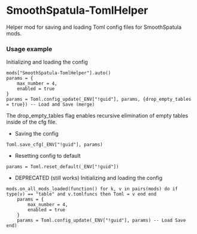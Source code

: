 # SmoothSpatula-TomlHelper

Helper mod for saving and loading Toml config files for SmoothSpatula mods.

### Usage example




Initializing and loading the config
```
mods["SmoothSpatula-TomlHelper"].auto()
params = {
    max_number = 4,
    enabled = true
}
params = Toml.config_update(_ENV["!guid"], params, {drop_empty_tables = true}) -- Load and Save (merge)

```
The drop_empty_tables flag enables recursive elimination of empty tables inside of the cfg file.

* Saving the config
```
Toml.save_cfg(_ENV["!guid"], params)
```

* Resetting config to default
```
params = Toml.reset_default(_ENV["!guid"])
```


* DEPRECATED (still works) Initializing and loading the config
```
mods.on_all_mods_loaded(function() for k, v in pairs(mods) do if type(v) == "table" and v.tomlfuncs then Toml = v end end 
    params = {
        max_number = 4,
        enabled = true
    }
    params = Toml.config_update(_ENV["!guid"], params) -- Load Save
end)
```